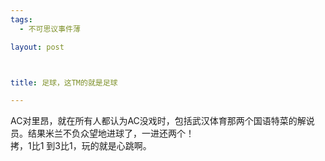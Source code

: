 ```yaml
--- 
tags: 
  - 不可思议事件薄

layout: post



title: 足球，这TM的就是足球

---
```

<div id="msgcns!5F971C000415D85F!407" class="bvMsg">
<div>AC对里昂，就在所有人都认为AC没戏时，包括武汉体育那两个国语特菜的解说员。结果米兰不负众望地进球了，一进还两个！</div>
<div>拷，1比1 到3比1，玩的就是心跳啊。</div>
</div>
